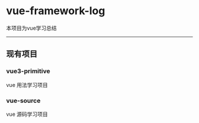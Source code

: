 # vue-framework-log

本项目为vue学习总结

---

## 现有项目

### vue3-primitive

vue 用法学习项目

### vue-source

vue 源码学习项目
